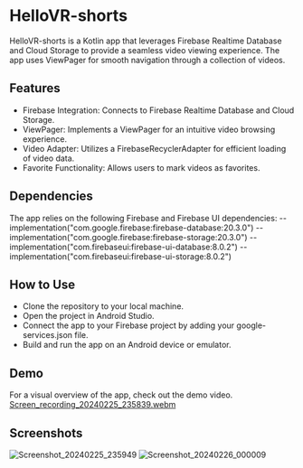 # HelloVR-shorts
HelloVR-shorts is a Kotlin app that leverages Firebase Realtime Database and Cloud Storage to provide a seamless video viewing experience. The app uses ViewPager for smooth navigation through a collection of videos.

## Features
- Firebase Integration: Connects to Firebase Realtime Database and Cloud Storage.
- ViewPager: Implements a ViewPager for an intuitive video browsing experience.
- Video Adapter: Utilizes a FirebaseRecyclerAdapter for efficient loading of video data.
- Favorite Functionality: Allows users to mark videos as favorites.

## Dependencies
The app relies on the following Firebase and Firebase UI dependencies:
-- implementation("com.google.firebase:firebase-database:20.3.0")
-- implementation("com.google.firebase:firebase-storage:20.3.0")
-- implementation("com.firebaseui:firebase-ui-database:8.0.2")
-- implementation("com.firebaseui:firebase-ui-storage:8.0.2")

## How to Use
- Clone the repository to your local machine.
- Open the project in Android Studio.
- Connect the app to your Firebase project by adding your google-services.json file.
- Build and run the app on an Android device or emulator.

## Demo
For a visual overview of the app, check out the demo video.
[Screen_recording_20240225_235839.webm](https://github.com/prathvi02/HelloVR-Shorts/assets/73091532/85eef79e-2841-4998-be6b-08d4cc4cd164)

## Screenshots

![Screenshot_20240225_235949](https://github.com/prathvi02/HelloVR-Shorts/assets/73091532/fe53a89c-ec5a-44e3-832f-e84e1fdb2730)
![Screenshot_20240226_000009](https://github.com/prathvi02/HelloVR-Shorts/assets/73091532/f03e77e5-cb6e-499d-83c1-792dfc1a5e9b)

